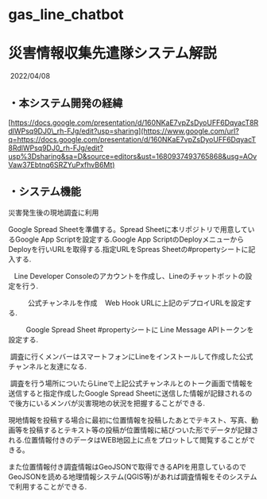 # gas_line_chatbot
災害情報収集先遣隊システム解説
===============

 2022/04/08

・本システム開発の経緯
-----------

[https://docs.google.com/presentation/d/160NKaE7vpZsDyoUFF6DqyacT8RdlWPsq9DJ0\_rh-FJg/edit?usp=sharing](https://www.google.com/url?q=https://docs.google.com/presentation/d/160NKaE7vpZsDyoUFF6DqyacT8RdlWPsq9DJ0_rh-FJg/edit?usp%3Dsharing&sa=D&source=editors&ust=1680937493765868&usg=AOvVaw37Ebtnq6SRZYuPxfhvB6Mt)

・システム機能
-------

災害発生後の現地調査に利用

Google Spread Sheetを準備する。Spread Sheetに本リポジトリで用意しているGoogle App Scriptを設定する.Google App ScriptのDeployメニューからDeployを行いURLを取得する.指定URLをSpreas Sheetの#propertyシートに記入する.

   Line Developer Consoleのアカウントを作成し、Lineのチャットボットの設定を行う.

          公式チャンネルを作成    Web Hook URLに上記のデプロイURLを設定する.

         Google Spread Sheet #propertyシートに Line Message APIトークンを設定する.

 調査に行くメンバーはスマートフォンにLineをインストールして作成した公式チャンネルと友達になる.

 調査を行う場所についたらLineで上記公式チャンネルとのトーク画面で情報を送信すると指定作成したGoogle Spread Sheetに送信した情報が記録されるので後方にいるメンバが災害現地の状況を把握することができる.

現地情報を投稿する場合に最初に位置情報を投稿したあとでテキスト、写真、動画等を投稿するとテキスト等の投稿が位置情報に結びついた形でデータが記録される.位置情報付きのデータはWEB地図上に点をプロットして閲覧することができる。

また位置情報付き調査情報はGeoJSONで取得できるAPIを用意しているのでGeoJSONを読める地理情報システム(QGIS等)があれば調査情報をそのシステムで利用することができる.
